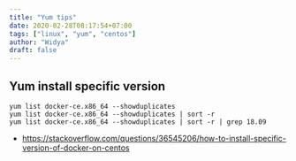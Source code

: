 ```yaml
---
title: "Yum tips"
date: 2020-02-28T08:17:54+07:00
tags: ["linux", "yum", "centos"]
author: "Widya"
draft: false
---
```


## Yum install specific version
```
yum list docker-ce.x86_64 --showduplicates
yum list docker-ce.x86_64 --showduplicates | sort -r
yum list docker-ce.x86_64 --showduplicates | sort -r | grep 18.09
```

* https://stackoverflow.com/questions/36545206/how-to-install-specific-version-of-docker-on-centos

